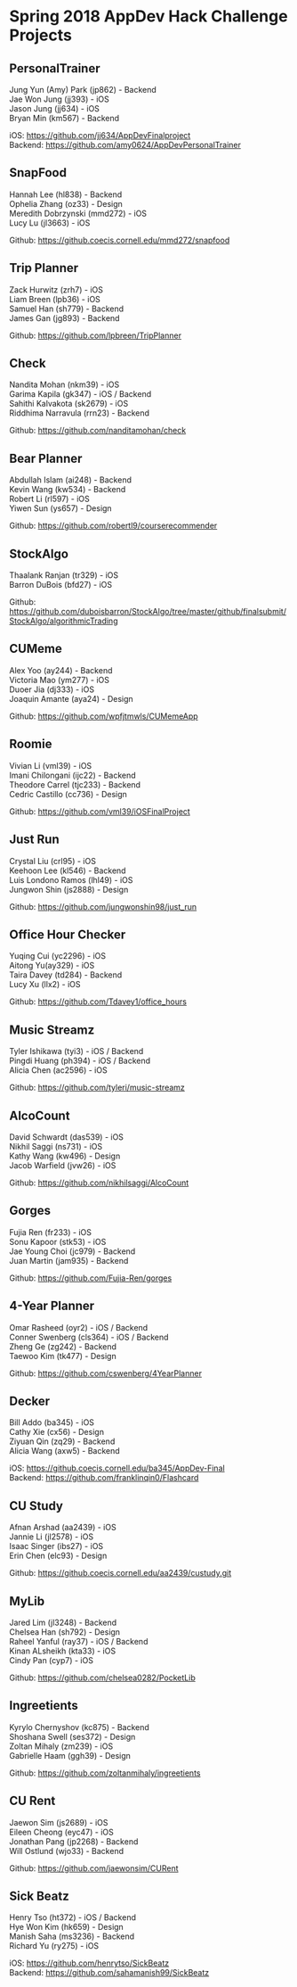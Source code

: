 # Spring 2018 AppDev Hack Challenge Projects

## PersonalTrainer

Jung Yun (Amy) Park (jp862) - Backend  
Jae Won Jung (jj393) - iOS  
Jason Jung (jj634) - iOS  
Bryan Min (km567) - Backend  

iOS: https://github.com/jj634/AppDevFinalproject   
Backend: https://github.com/amy0624/AppDevPersonalTrainer 

## SnapFood

Hannah Lee (hl838) - Backend  
Ophelia Zhang (oz33) - Design   
Meredith Dobrzynski (mmd272) - iOS  
Lucy Lu (jl3663) - iOS    

Github: https://github.coecis.cornell.edu/mmd272/snapfood

## Trip Planner

Zack Hurwitz (zrh7) - iOS    
Liam Breen (lpb36) - iOS  
Samuel Han (sh779) - Backend    
James Gan (jg893) - Backend    

Github: https://github.com/lpbreen/TripPlanner

## Check

Nandita Mohan (nkm39) - iOS  
Garima Kapila (gk347) - iOS / Backend  
Sahithi Kalvakota (sk2679) - iOS  
Riddhima Narravula (rrn23) - Backend  

Github: https://github.com/nanditamohan/check

## Bear Planner

Abdullah Islam (ai248) - Backend    
Kevin Wang (kw534) - Backend   
Robert Li (rl597) - iOS  
Yiwen Sun (ys657) - Design  

Github: https://github.com/robertl9/courserecommender

## StockAlgo

Thaalank Ranjan (tr329) - iOS  
Barron DuBois (bfd27) - iOS    

Github: 
https://github.com/duboisbarron/StockAlgo/tree/master/github/finalsubmit/StockAlgo/algorithmicTrading

## CUMeme

Alex Yoo (ay244) - Backend  
Victoria Mao (ym277) - iOS  
Duoer Jia (dj333) - iOS   
Joaquin Amante (aya24) - Design  

Github: https://github.com/wpfjtmwls/CUMemeApp

## Roomie

Vivian Li (vml39) - iOS    
Imani Chilongani (ijc22) - Backend    
Theodore Carrel (tjc233) - Backend    
Cedric Castillo (cc736) - Design    

Github: https://github.com/vml39/iOSFinalProject

## Just Run

Crystal Liu (crl95) - iOS   
Keehoon Lee (kl546) - Backend   
Luis Londono Ramos (lhl49) - iOS  
Jungwon Shin (js2888) - Design    

Github: https://github.com/jungwonshin98/just_run

## Office Hour Checker

Yuqing Cui (yc2296) - iOS    
Aitong Yu(ay329) - iOS   
Taira Davey (td284) - Backend    
Lucy Xu (llx2) - iOS   

Github: https://github.com/Tdavey1/office_hours

## Music Streamz

Tyler Ishikawa (tyi3) - iOS / Backend  
Pingdi Huang (ph394) - iOS / Backend   
Alicia Chen (ac2596) - iOS    

Github: https://github.com/tyleri/music-streamz

## AlcoCount

David Schwardt (das539) - iOS    
Nikhil Saggi (ns731) - iOS     
Kathy Wang (kw496) - Design    
Jacob Warfield (jvw26) - iOS    

Github: https://github.com/nikhilsaggi/AlcoCount

## Gorges

Fujia Ren (fr233) - iOS  
Sonu Kapoor (stk53) - iOS  
Jae Young Choi (jc979) - Backend   
Juan Martin (jam935) - Backend    

Github: https://github.com/Fujia-Ren/gorges

## 4-Year Planner

Omar Rasheed (oyr2) - iOS / Backend  
Conner Swenberg (cls364) - iOS / Backend  
Zheng Ge (zg242) - Backend    
Taewoo Kim (tk477) - Design    

Github: https://github.com/cswenberg/4YearPlanner

## Decker

Bill Addo (ba345) - iOS  
Cathy Xie (cx56) - Design    
Ziyuan Qin (zq29) - Backend    
Alicia Wang (axw5) - Backend    

iOS: https://github.coecis.cornell.edu/ba345/AppDev-Final  
Backend: https://github.com/franklinqin0/Flashcard

## CU Study

Afnan Arshad (aa2439) - iOS  
Jannie Li (jl2578) - iOS   
Isaac Singer (ibs27) - iOS  
Erin Chen (elc93) - Design  

Github: https://github.coecis.cornell.edu/aa2439/custudy.git

## MyLib

Jared Lim (jl3248) - Backend    
Chelsea Han (sh792) - Design    
Raheel Yanful (ray37) - iOS / Backend    
Kinan ALsheikh (kta33) - iOS    
Cindy Pan (cyp7) - iOS    

Github: https://github.com/chelsea0282/PocketLib

## Ingreetients

Kyrylo Chernyshov (kc875) - Backend    
Shoshana Swell (ses372) - Design    
Zoltan Mihaly (zm239) - iOS    
Gabrielle Haam (ggh39) - Design    

Github: https://github.com/zoltanmihaly/ingreetients

## CU Rent

Jaewon Sim (js2689) - iOS    
Eileen Cheong (eyc47) - iOS  
Jonathan Pang (jp2268) - Backend    
Will Ostlund (wjo33) - Backend   

Github: https://github.com/jaewonsim/CURent

## Sick Beatz

Henry Tso (ht372) - iOS / Backend    
Hye Won Kim (hk659) - Design  
Manish Saha (ms3236) - Backend    
Richard Yu (ry275) - iOS    

iOS: https://github.com/henrytso/SickBeatz    
Backend: https://github.com/sahamanish99/SickBeatz                  
